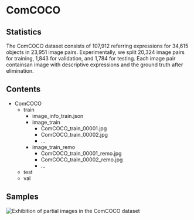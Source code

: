 # ComCOCO

## Statistics

The ComCOCO dataset consists of 107,912 referring expressions for 34,615 objects in 23,951 image pairs. Experimentally, we split 20,324 image pairs for training, 1,843 for validation, and 1,784 for testing. Each image pair containsan image with descriptive expressions and the ground truth after elimination. 
## Contents
* ComCOCO
  * train
    * image_info_train.json
    * image_train
      * ComCOCO_train_00001.jpg
      * ComCOCO_train_00002.jpg
      * ...
    * image_train_remo
      * ComCOCO_train_00001_remo.jpg
      * ComCOCO_train_00002_remo.jpg
      * ...
  * test
  * val

## Samples
![Exhibition of partial images in the ComCOCO dataset](https://github.com/ROR-source/ComCOCO-SAHM/blob/main/ComCOCO/9.png)
